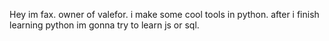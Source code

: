 Hey im fax. owner of valefor. i make some cool tools in python. 
after i finish learning python im gonna try to learn js or sql.
